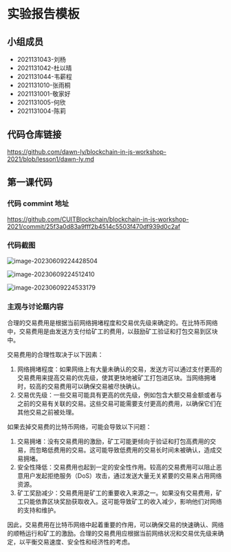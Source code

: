 # 实验报告模板

## 小组成员

- 2021131043-刘杨
- 2021131042-杜以晴
- 2021131044-韦薪程
- 2021131010-张雨桐
- 2021131001-敬家好
- 2021131005-何欣
- 2021131004-陈莉


## 代码仓库链接

https://github.com/dawn-ly/blockchain-in-js-workshop-2021/blob/lesson1/dawn-ly.md


## 第一课代码


### 代码 commint 地址

https://github.com/CUITBlockchain/blockchain-in-js-workshop-2021/commit/25f3a0d83a9fff2b4514c5503f470df939d0c2af

### 代码截图

![image-20230609224428504](https://cdn.jsdelivr.net/gh/bcYng-image/image/img/image-20230609224428504.png)

![image-20230609224512410](https://cdn.jsdelivr.net/gh/bcYng-image/image/img/image-20230609224512410.png)

![image-20230609224533179](https://cdn.jsdelivr.net/gh/bcYng-image/image/img/image-20230609224533179.png)

### 主观与讨论题内容

合理的交易费用是根据当前网络拥堵程度和交易优先级来确定的。在比特币网络中，交易费用是由发送方支付给矿工的费用，以鼓励矿工验证和打包交易到区块中。

交易费用的合理性取决于以下因素：

1. 网络拥堵程度：如果网络上有大量未确认的交易，发送方可以通过支付更高的交易费用来提高交易的优先级，使其更快地被矿工打包进区块。当网络拥堵时，较高的交易费用可以确保交易被尽快确认。
2. 交易优先级：一些交易可能具有更高的优先级，例如包含大额交易金额或者与之前的交易有关联的交易。这些交易可能需要支付更高的费用，以确保它们在其他交易之前被处理。

如果去掉交易费的比特币网络，可能会导致以下问题：

1. 交易拥堵：没有交易费用的激励，矿工可能更倾向于验证和打包高费用的交易，而忽略低费用的交易。这可能导致低费用的交易长时间未被确认，造成交易拥堵。
2. 安全性降低：交易费用也起到一定的安全性作用。较高的交易费用可以阻止恶意用户发起拒绝服务（DoS）攻击，通过发送大量无关紧要的交易来占用网络资源。
3. 矿工奖励减少：交易费用是矿工的重要收入来源之一。如果没有交易费用，矿工只能依靠区块奖励获取收入。这可能导致矿工的收入减少，影响他们对网络的支持和维护。

因此，交易费用在比特币网络中起着重要的作用，可以确保交易的快速确认、网络的顺畅运行和矿工的激励。合理的交易费用应根据当前网络状况和交易优先级来确定，以平衡交易速度、安全性和经济性的考虑。